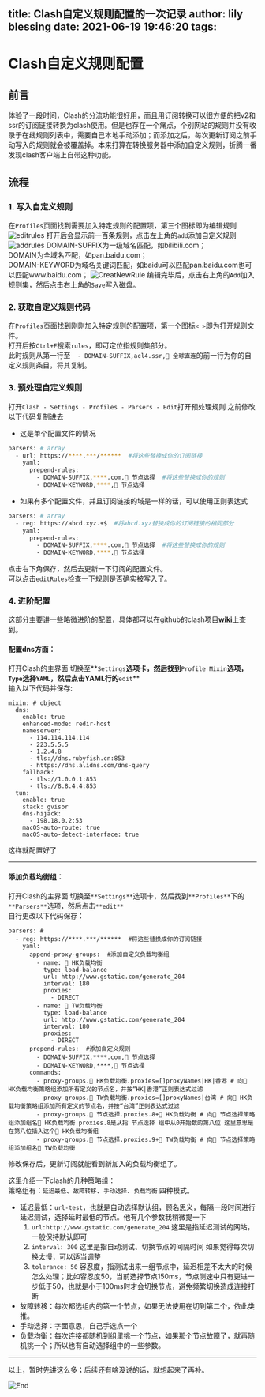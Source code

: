 title: Clash自定义规则配置的一次记录
author: lily blessing
date: 2021-06-19 19:46:20
tags:
---
# Clash自定义规则配置
## 前言
体验了一段时间，Clash的分流功能很好用，而且用订阅转换可以很方便的把v2和ssr的订阅链接转换为clash使用。但是也存在一个痛点，个别网站的规则并没有收录于在线规则列表中，需要自己本地手动添加；而添加之后，每次更新订阅之前手动写入的规则就会被覆盖掉。本来打算在转换服务器中添加自定义规则，折腾一番发现clash客户端上自带这种功能。

## 流程
### 1. 写入自定义规则  
在`Profiles`页面找到需要加入特定规则的配置项，第三个图标即为编辑规则
![editrules](https://oss.lilyblessing.xyz/2:/img/editRules.jpg)
打开后会显示前一百条规则，点击左上角的`add`添加自定义规则
![addrules](https://oss.lilyblessing.xyz/2:/img/addRules.jpg)
DOMAIN-SUFFIX为一级域名匹配，如bilibili.com；  
DOMAIN为全域名匹配，如pan.baidu.com；  
DOMAIN-KEYWORD为域名关键词匹配，如baidu可以匹配pan.baidu.com也可以匹配www.baidu.com；
![CreatNewRule](https://oss.lilyblessing.xyz/2:/img/CreatNewRule.jpg)
编辑完毕后，点击右上角的`Add`加入规则集，然后点击右上角的`Save`写入磁盘。

### 2. 获取自定义规则代码
在`Profiles`页面找到刚刚加入特定规则的配置项，第一个图标`< >`即为打开规则文件。  
打开后按`Ctrl+F`搜索`rules`，即可定位指规则集部分。  
此时规则从第一行至`  - DOMAIN-SUFFIX,acl4.ssr,🎯 全球直连`的前一行为你的自定义规则条目，将其复制。

### 3. 预处理自定义规则
打开`Clash - Settings - Profiles - Parsers - Edit`打开预处理规则
之前修改以下代码复制进去  
- 这是单个配置文件的情况
``` bash
parsers: # array
  - url: https://****.***/******  #将这些替换成你的订阅链接
    yaml:
      prepend-rules:
        - DOMAIN-SUFFIX,****.com,🚀 节点选择  #将这些替换成你的规则
        - DOMAIN-KEYWORD,****,🚀 节点选择
```
- 如果有多个配置文件，并且订阅链接的域是一样的话，可以使用正则表达式
``` bash
parsers: # array
  - reg: https://abcd.xyz.+$  #将abcd.xyz替换成你的订阅链接的相同部分
    yaml:
      prepend-rules:
        - DOMAIN-SUFFIX,****.com,🚀 节点选择  #将这些替换成你的规则
        - DOMAIN-KEYWORD,****,🚀 节点选择
```

点击右下角保存，然后去更新一下订阅的配置文件。  
可以点击`editRules`检查一下规则是否确实被写入了。

### 4. 进阶配置
这部分主要讲一些略微进阶的配置，具体都可以在github的clash项目[**wiki**](https://docs.cfw.lbyczf.com/contents/configfile.html)上查到。  

#### 配置dns方面：  
打开Clash的主界面 切换至**`Settings`**选项卡，然后找到**`Profile Mixin`**选项，`Type`选择`YAML`，然后点击YAML行的**`edit`**  
输入以下代码并保存:  
```
mixin: # object
  dns:
    enable: true
    enhanced-mode: redir-host
    nameserver:
      - 114.114.114.114
      - 223.5.5.5
      - 1.2.4.8
      - tls://dns.rubyfish.cn:853
      - https://dns.alidns.com/dns-query
    fallback:
      - tls://1.0.0.1:853
      - tls://8.8.4.4:853
  tun:
    enable: true
    stack: gvisor
    dns-hijack:
      - 198.18.0.2:53
    macOS-auto-route: true
    macOS-auto-detect-interface: true

```

这样就配置好了

---

#### 添加负载均衡组：
打开Clash的主界面 切换至`**Settings**`选项卡，然后找到`**Profiles**`下的`**Parsers**`选项，然后点击`**edit**`  
自行更改以下代码保存：
```
parsers: # 
  - reg: https://****.***/******  #将这些替换成你的订阅链接
    yaml:
      append-proxy-groups:  #添加自定义负载均衡组
        - name: 🔮 HK负载均衡
          type: load-balance
          url: http://www.gstatic.com/generate_204
          interval: 180
          proxies:
            - DIRECT
        - name: 🔮 TW负载均衡
          type: load-balance
          url: http://www.gstatic.com/generate_204
          interval: 180
          proxies:
            - DIRECT
      prepend-rules:  #添加自定义规则
        - DOMAIN-SUFFIX,****.com,🚀 节点选择 
        - DOMAIN-KEYWORD,****,🚀 节点选择	
      commands:
        - proxy-groups.🔮 HK负载均衡.proxies=[]proxyNames|HK|香港 # 向🔮 HK负载均衡策略组添加所有定义的节点名，并按“HK|香港”正则表达式过滤
        - proxy-groups.🔮 TW负载均衡.proxies=[]proxyNames|台湾 # 向🔮 HK负载均衡策略组添加所有定义的节点名，并按“台湾”正则表达式过滤
        - proxy-groups.🚀 节点选择.proxies.8+🔮 HK负载均衡 # 向🚀 节点选择策略组添加组名🔮 HK负载均衡 proxies.8是从指 节点选择 组中从0开始数的第八位 这里意思是在第八位插入这个🔮 HK负载均衡组
        - proxy-groups.🚀 节点选择.proxies.9+🔮 TW负载均衡 # 向🚀 节点选择策略组添加组名🔮 TW负载均衡
```
修改保存后，更新订阅就能看到新加入的负载均衡组了。

这里介绍一下clash的几种策略组：  
策略组有：`延迟最低`、`故障转移`、`手动选择`、`负载均衡` 四种模式。
- 延迟最低：`url-test`，也就是自动选择默认组，顾名思义，每隔一段时间进行延迟测试，选择延时最低的节点。他有几个参数我稍微提一下
	1. `url:http://www.gstatic.com/generate_204` 这里是指延迟测试的网站，一般保持默认即可
    2. `interval: 300` 这里是指自动测试、切换节点的间隔时间 如果觉得每次切换太慢，可以适当调整
    3. `tolerance: 50` 容忍度，指测试出来一组节点中，延迟相差不太大的时候怎么处理；比如容忍度50，当前选择节点150ms，节点测速中只有更进一步低于50，也就是小于100ms时才会切换节点，避免频繁切换造成连接打断
- 故障转移：每次都选组内的第一个节点，如果无法使用在切到第二个，依此类推。
- 手动选择：字面意思，自己手选点一个
- 负载均衡：每次连接都随机到组里挑一个节点，如果那个节点故障了，就再随机挑一个；所以也有自动选择组中的一些参数。

---

以上，暂时先讲这么多；后续还有啥没说的话，就想起来了再补。

![End](https://oss.lilyblessing.xyz/2:/img/pid=90325048.webp)
